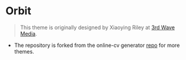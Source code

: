 # Orbit

> This theme is originally designed by Xiaoying Riley at [3rd Wave Media](http://themes.3rdwavemedia.com/).  

- The repository is forked from the online-cv generator [repo](https://github.com/sharu725/online-cv) for more themes.

